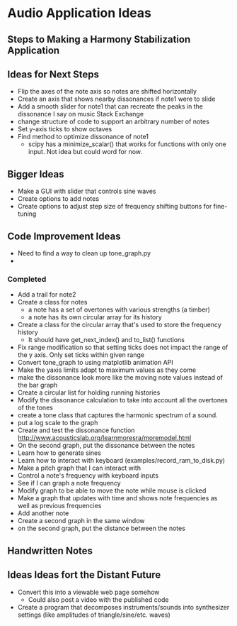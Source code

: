 # Audio Application Ideas

## Steps to Making a Harmony Stabilization Application

## Ideas for Next Steps
* Flip the axes of the note axis so notes are shifted horizontally
* Create an axis that shows nearby dissonances if note1 were to slide
* Add a smooth slider for note1 that can recreate the peaks in the dissonance I say on music Stack Exchange
* change structure of code to support an arbitrary number of notes
* Set y-axis ticks to show octaves
* Find method to optimize dissonance of note1
  * scipy has a minimize_scalar() that works for functions with only one input. Not idea but could word for now.

## Bigger Ideas
* Make a GUI with slider that controls sine waves
* Create options to add notes
* Create options to adjust step size of frequency shifting buttons for fine-tuning

## Code Improvement Ideas
* Need to find a way to clean up tone_graph.py
* 

### Completed
* Add a trail for note2
* Create a class for notes
   * a note has a set of overtones with various strengths (a timber)
   * a note has its own circular array for its history
* Create a class for the circular array that's used to store the frequency history
   * It should have get_next_index() and to_list() functions
* Fix range modification so that setting ticks does not impact the range of the y axis. Only set ticks within given range
* Convert tone_graph to using matplotlib animation API
* Make the yaxis limits adapt to maximum values as they come 
* make the dissonance look more like the moving note values instead of the bar graph
* Create a circular list for holding running histories
* Modify the dissonance calculation to take into account all the overtones of the tones
* create a tone class that captures the harmonic spectrum of a sound.
* put a log scale to the graph
* Create and test the dissonance function http://www.acousticslab.org/learnmoresra/moremodel.html
* On the second graph, put the dissonance between the notes
* Learn how to generate sines
* Learn how to interact with keyboard (examples/record_ram_to_disk.py)
* Make a pitch graph that I can interact with
* Control a note's frequency with keyboard inputs
* See if I can graph a note frequency
* Modify graph to be able to move the note while mouse is clicked
* Make a graph that updates with time and shows note frequencies as well as previous frequencies
* Add another note
* Create a second graph in the same window
* on the second graph, put the distance between the notes

## Handwritten Notes


## Ideas Ideas fort the Distant Future
* Convert this into a viewable web page somehow
  * Could also post a video with the published code
* Create a program that decomposes instruments/sounds into synthesizer settings (like amplitudes of triangle/sine/etc. waves)